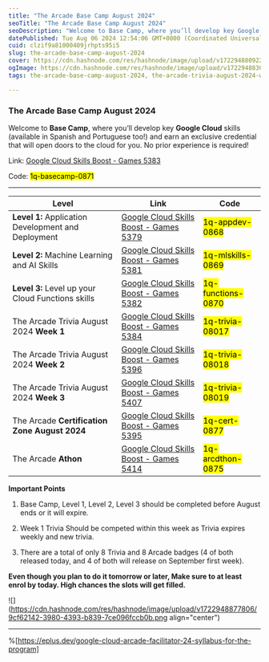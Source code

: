 ```yaml
---
title: "The Arcade Base Camp August 2024"
seoTitle: "The Arcade Base Camp August 2024"
seoDescription: "Welcome to Base Camp, where you’ll develop key Google Cloud skills (available in Spanish and Portuguese too!) and earn an exclusive credential that will ope"
datePublished: Tue Aug 06 2024 12:54:06 GMT+0000 (Coordinated Universal Time)
cuid: clzif9a81000409jrhpts95i5
slug: the-arcade-base-camp-august-2024
cover: https://cdn.hashnode.com/res/hashnode/image/upload/v1722948809227/e8a0d78f-149d-4bbc-8f8e-32ee7cbaad19.png
ogImage: https://cdn.hashnode.com/res/hashnode/image/upload/v1722948830911/955dd73d-191d-4f59-855d-9c440aa297c6.png
tags: the-arcade-base-camp-august-2024, the-arcade-trivia-august-2024-week-1, the-arcade-trivia-august-2024-week-2, level-2-machine-learning-and-ai-skills, level-1-application-development-and-deployment, level-3-level-up-your-cloud-functions-skills, the-arcade-certification-zone-august-2024, the-arcade-athon

---
```


### The Arcade Base Camp August 2024

Welcome to **Base Camp**, where you’ll develop key **Google Cloud** skills (available in Spanish and Portuguese too!) and earn an exclusive credential that will open doors to the cloud for you. No prior experience is required!

Link: [Google Cloud Skills Boost - Games 5383](https://www.cloudskillsboost.google/games/5383?utm_source=qwiklabs&utm_medium=lp&utm_campaign=health-tech-may-arcade24)

Code: <mark>1q-basecamp-0871</mark>

---

| **Level** | **Link** | **Code** |
| --- | --- | --- |
| **Level 1:** Application Development and Deployment | [Google Cloud Skills Boost - Games 5379](https://www.cloudskillsboost.google/games/5379?utm_source=qwiklabs&utm_medium=lp&utm_campaign=level1-august-arcade24) | <mark>1q-appdev-0868</mark> |
| **Level 2:** Machine Learning and AI Skills | [Google Cloud Skills Boost - Games 5381](https://www.cloudskillsboost.google/games/5381?utm_source=qwiklabs&utm_medium=lp&utm_campaign=level2-august-arcade24) | <mark>1q-mlskills-0869</mark> |
| **Level 3:** Level up your Cloud Functions skills | [Google Cloud Skills Boost - Games 5382](https://www.cloudskillsboost.google/games/5382?utm_source=qwiklabs&utm_medium=lp&utm_campaign=level3-august-arcade24) | <mark>1q-functions-0870</mark> |
| The Arcade Trivia August 2024 **Week 1** | [Google Cloud Skills Boost - Games 5384](https://www.cloudskillsboost.google/games/5384?utm_source=qwiklabs&utm_medium=lp&utm_campaign=arcade24-august-trivia) | <mark>1q-trivia-08017</mark> |
| The Arcade Trivia August 2024 **Week 2** | [Google Cloud Skills Boost - Games 5396](https://www.cloudskillsboost.google/games/5396?utm_source=qwiklabs&utm_medium=lp&utm_campaign=arcade24-august-trivia) | <mark>1q-trivia-08018</mark> |
| The Arcade Trivia August 2024 **Week 3** | [Google Cloud Skills Boost - Games 5407](https://www.cloudskillsboost.google/games/5407?utm_source=qwiklabs&utm_medium=lp&utm_campaign=arcade24-august-trivia) | <mark>1q-trivia-08019</mark> |
| The Arcade **Certification Zone August 2024** | [Google Cloud Skills Boost - Games 5395](https://www.cloudskillsboost.google/games/5395?utm_source=qwiklabs&utm_medium=lp&utm_campaign=cert-zone-august-arcade24) | <mark>1q-cert-0877</mark> |
| The Arcade **Athon** | [Google Cloud Skills Boost - Games 5414](https://www.cloudskillsboost.google/games/5414) | <mark>1q-arcdthon-0875</mark> |

**Important Points**

1. ⁠Base Camp, Level 1, Level 2, Level 3 should be completed before August ends or it will expire.
    
2. ⁠Week 1 Trivia Should be competed within this week as Trivia expires weekly and new trivia.
    
3. ⁠There are a total of only 8 Trivia and 8 Arcade badges (4 of both released today, and 4 of both will release on September first week).
    

**Even though you plan to do it tomorrow or later, Make sure to at least enrol by today. High chances the slots will get filled.**

![](https://cdn.hashnode.com/res/hashnode/image/upload/v1722948877806/9cf62142-3980-4393-b839-7ce096fccb0b.png align="center")

---

%[https://eplus.dev/google-cloud-arcade-facilitator-24-syllabus-for-the-program]
